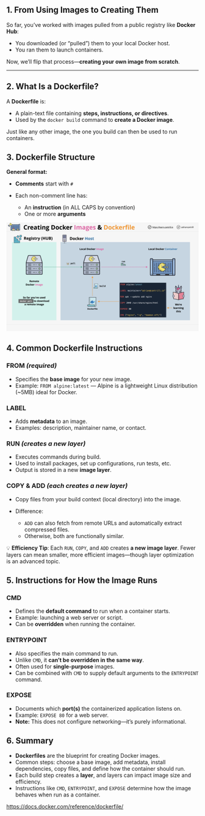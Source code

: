 ## 1. **From Using Images to Creating Them**

So far, you’ve worked with images pulled from a public registry like **Docker Hub**:

* You downloaded (or “pulled”) them to your local Docker host.
* You ran them to launch containers.

Now, we’ll flip that process—**creating your own image from scratch**.

---

## 2. **What Is a Dockerfile?**

A **Dockerfile** is:

* A plain-text file containing **steps, instructions, or directives**.
* Used by the `docker build` command to **create a Docker image**.

Just like any other image, the one you build can then be used to run containers.


## 3. **Dockerfile Structure**

**General format:**

* **Comments** start with `#`
* Each non-comment line has:

  * An **instruction** (in ALL CAPS by convention)
  * One or more **arguments**

![alt text](images/07_01.png)

## 4. **Common Dockerfile Instructions**

### **FROM** *(required)*

* Specifies the **base image** for your new image.
* Example: `FROM alpine:latest` — Alpine is a lightweight Linux distribution (\~5MB) ideal for Docker.


### **LABEL**

* Adds **metadata** to an image.
* Examples: description, maintainer name, or contact.


### **RUN** *(creates a new layer)*

* Executes commands during build.
* Used to install packages, set up configurations, run tests, etc.
* Output is stored in a new **image layer**.


### **COPY** & **ADD** *(each creates a new layer)*

* Copy files from your build context (local directory) into the image.
* Difference:

  * `ADD` can also fetch from remote URLs and automatically extract compressed files.
  * Otherwise, both are functionally similar.


💡 **Efficiency Tip**:
Each `RUN`, `COPY`, and `ADD` creates **a new image layer**. Fewer layers can mean smaller, more efficient images—though layer optimization is an advanced topic.


## 5. **Instructions for How the Image Runs**

### **CMD**

* Defines the **default command** to run when a container starts.
* Example: launching a web server or script.
* Can be **overridden** when running the container.


### **ENTRYPOINT**

* Also specifies the main command to run.
* Unlike `CMD`, it **can’t be overridden in the same way**.
* Often used for **single-purpose** images.
* Can be combined with `CMD` to supply default arguments to the `ENTRYPOINT` command.


### **EXPOSE**

* Documents which **port(s)** the containerized application listens on.
* Example: `EXPOSE 80` for a web server.
* **Note:** This does not configure networking—it’s purely informational.


## 6. **Summary**

* **Dockerfiles** are the blueprint for creating Docker images.
* Common steps: choose a base image, add metadata, install dependencies, copy files, and define how the container should run.
* Each build step creates a **layer**, and layers can impact image size and efficiency.
* Instructions like `CMD`, `ENTRYPOINT`, and `EXPOSE` determine how the image behaves when run as a container.

https://docs.docker.com/reference/dockerfile/

